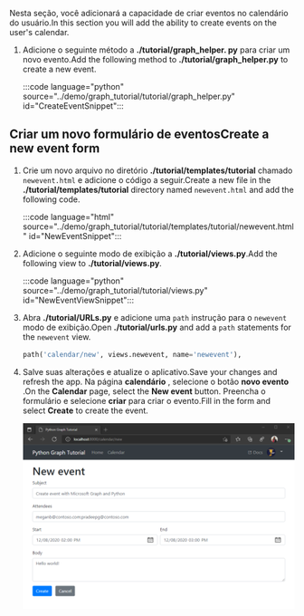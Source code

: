 <!-- markdownlint-disable MD002 MD041 -->

<span data-ttu-id="5b860-101">Nesta seção, você adicionará a capacidade de criar eventos no calendário do usuário.</span><span class="sxs-lookup"><span data-stu-id="5b860-101">In this section you will add the ability to create events on the user's calendar.</span></span>

1. <span data-ttu-id="5b860-102">Adicione o seguinte método a **./tutorial/graph_helper. py** para criar um novo evento.</span><span class="sxs-lookup"><span data-stu-id="5b860-102">Add the following method to **./tutorial/graph_helper.py** to create a new event.</span></span>

    :::code language="python" source="../demo/graph_tutorial/tutorial/graph_helper.py" id="CreateEventSnippet":::

## <a name="create-a-new-event-form"></a><span data-ttu-id="5b860-103">Criar um novo formulário de eventos</span><span class="sxs-lookup"><span data-stu-id="5b860-103">Create a new event form</span></span>

1. <span data-ttu-id="5b860-104">Crie um novo arquivo no diretório **./tutorial/templates/tutorial** chamado `newevent.html` e adicione o código a seguir.</span><span class="sxs-lookup"><span data-stu-id="5b860-104">Create a new file in the **./tutorial/templates/tutorial** directory named `newevent.html` and add the following code.</span></span>

    :::code language="html" source="../demo/graph_tutorial/tutorial/templates/tutorial/newevent.html" id="NewEventSnippet":::

1. <span data-ttu-id="5b860-105">Adicione o seguinte modo de exibição a **./tutorial/views.py**.</span><span class="sxs-lookup"><span data-stu-id="5b860-105">Add the following view to **./tutorial/views.py**.</span></span>

    :::code language="python" source="../demo/graph_tutorial/tutorial/views.py" id="NewEventViewSnippet":::

1. <span data-ttu-id="5b860-106">Abra **./tutorial/URLs.py** e adicione uma `path` instrução para o `newevent` modo de exibição.</span><span class="sxs-lookup"><span data-stu-id="5b860-106">Open **./tutorial/urls.py** and add a `path` statements for the `newevent` view.</span></span>

    ```python
    path('calendar/new', views.newevent, name='newevent'),
    ```

1. <span data-ttu-id="5b860-107">Salve suas alterações e atualize o aplicativo.</span><span class="sxs-lookup"><span data-stu-id="5b860-107">Save your changes and refresh the app.</span></span> <span data-ttu-id="5b860-108">Na página **calendário** , selecione o botão **novo evento** .</span><span class="sxs-lookup"><span data-stu-id="5b860-108">On the **Calendar** page, select the **New event** button.</span></span> <span data-ttu-id="5b860-109">Preencha o formulário e selecione **criar** para criar o evento.</span><span class="sxs-lookup"><span data-stu-id="5b860-109">Fill in the form and select **Create** to create the event.</span></span>

    ![Uma captura de tela do novo formulário de evento](images/create-event-01.png)
